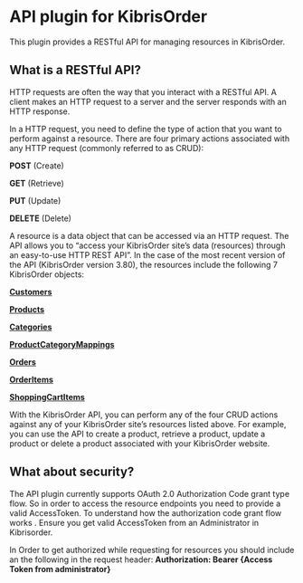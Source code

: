 # API plugin for KibrisOrder

This plugin provides a RESTful API for managing resources in KibrisOrder.

## What is a RESTful API?


HTTP requests are often the way that you interact with a RESTful API.
A client makes an HTTP request to a server and the server responds with an HTTP response.

In a HTTP request, you need to define the type of action that you want to perform against a resource. There are four primary actions associated with any HTTP request (commonly referred to as CRUD):

**POST** (Create)

**GET** (Retrieve)

**PUT** (Update)

**DELETE** (Delete)

A resource is a data object that can be accessed via an HTTP request. The API allows you to “access your KibrisOrder site’s data (resources) through an easy-to-use HTTP REST API”. In the case of the most recent version of the API (KibrisOrder version 3.80), the resources include the following 7 KibrisOrder objects:

[**Customers**](Customers.md)

[**Products**](Products.md)

[**Categories**](Categories.md)

[**ProductCategoryMappings**](ProductCategoryMappings.md)

[**Orders**](Orders.md)

[**OrderItems**](OrderItems.md)

[**ShoppingCartItems**](ShoppingCartItems.md)

With the KibrisOrder API, you can perform any of the four CRUD actions against any of your KibrisOrder site’s resources listed above. For example, you can use the API to create a product, retrieve a product, update a product or delete a product associated with your KibrisOrder website.

## What about security?

The API plugin currently supports OAuth 2.0 Authorization Code grant type flow. So in order to access the resource endpoints you need to provide a valid AccessToken. To understand how the authorization code grant flow works . Ensure you get valid AccessToken from an Administrator in Kibrisorder.

In Order to get authorized while requesting for resources you should include an the following in the request header: <strong>Authorization: Bearer {Access Token from administrator}</strong>